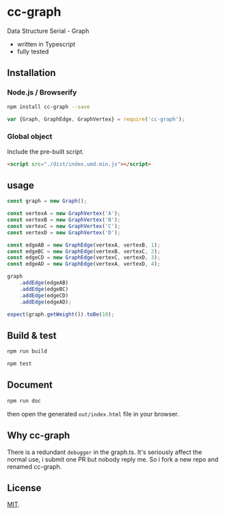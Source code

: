 # cc-graph
Data Structure Serial -  Graph

 - written in Typescript
 - fully tested


## Installation

### Node.js / Browserify

```bash
npm install cc-graph --save
```

```javascript
var {Graph, GraphEdge, GraphVertex} = require('cc-graph');
```

### Global object

Include the pre-built script.

```html
<script src="./dist/index.umd.min.js"></script>

```

## usage

```js
const graph = new Graph();

const vertexA = new GraphVertex('A');
const vertexB = new GraphVertex('B');
const vertexC = new GraphVertex('C');
const vertexD = new GraphVertex('D');

const edgeAB = new GraphEdge(vertexA, vertexB, 1);
const edgeBC = new GraphEdge(vertexB, vertexC, 2);
const edgeCD = new GraphEdge(vertexC, vertexD, 3);
const edgeAD = new GraphEdge(vertexA, vertexD, 4);

graph
    .addEdge(edgeAB)
    .addEdge(edgeBC)
    .addEdge(edgeCD)
    .addEdge(edgeAD);

expect(graph.getWeight()).toBe(10);
```

## Build & test

```bash
npm run build
```

```bash
npm test
```

## Document

```bash
npm run doc
```

then open the generated `out/index.html` file in your browser.

## Why cc-graph
There is a redundant `debugger` in the graph.ts. It's seriously affect the normal use, i submit one PR but nobody reply me. So i fork a new repo and renamed cc-graph.


## License

[MIT](LICENSE).
